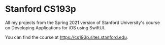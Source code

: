 # Stanford CS193p

All my projects from the Spring 2021 version of Stanford University's course on Developing Applications for iOS using SwiftUI.

You can find the course at https://cs193p.sites.stanford.edu.
